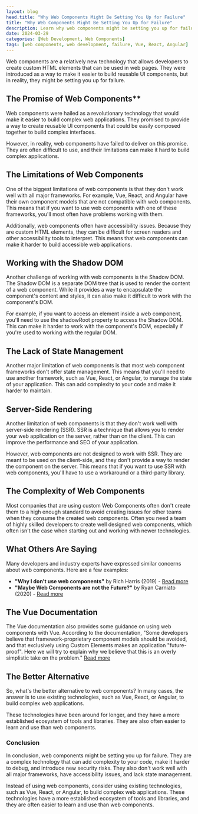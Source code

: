 ```yaml
---
layout: blog
head.title: "Why Web Components Might Be Setting You Up for Failure"
title: "Why Web Components Might Be Setting You Up for Failure"
description: Learn why web components might be setting you up for failure, and what alternatives you can use instead.
date: 2024-03-29
categories: [Web Development, Web Components]
tags: [web components, web development, failure, Vue, React, Angular]
---
```


Web components are a relatively new technology that allows developers to create custom HTML elements that can be used in web pages. They were introduced as a way to make it easier to build reusable UI components, but in reality, they might be setting you up for failure.

## The Promise of Web Components**

Web components were hailed as a revolutionary technology that would make it easier to build complex web applications. They promised to provide a way to create reusable UI components that could be easily composed together to build complex interfaces.

However, in reality, web components have failed to deliver on this promise. They are often difficult to use, and their limitations can make it hard to build complex applications.

## The Limitations of Web Components

One of the biggest limitations of web components is that they don't work well with all major frameworks. For example, Vue, React, and Angular have their own component models that are not compatible with web components. This means that if you want to use web components with one of these frameworks, you'll most often have problems working with them.

Additionally, web components often have accessibility issues. Because they are custom HTML elements, they can be difficult for screen readers and other accessibility tools to interpret. This means that web components can make it harder to build accessible web applications.

## Working with the Shadow DOM

Another challenge of working with web components is the Shadow DOM. The Shadow DOM is a separate DOM tree that is used to render the content of a web component. While it provides a way to encapsulate the component's content and styles, it can also make it difficult to work with the component's DOM.

For example, if you want to access an element inside a web component, you'll need to use the shadowRoot property to access the Shadow DOM. This can make it harder to work with the component's DOM, especially if you're used to working with the regular DOM.

## The Lack of State Management

Another major limitation of web components is that most web component frameworks don't offer state management. This means that you'll need to use another framework, such as Vue, React, or Angular, to manage the state of your application. This can add complexity to your code and make it harder to maintain.

## Server-Side Rendering

Another limitation of web components is that they don't work well with server-side rendering (SSR). SSR is a technique that allows you to render your web application on the server, rather than on the client. This can improve the performance and SEO of your application.

However, web components are not designed to work with SSR. They are meant to be used on the client-side, and they don't provide a way to render the component on the server. This means that if you want to use SSR with web components, you'll have to use a workaround or a third-party library.

## The Complexity of Web Components

Most companies that are using custom Web Components often don't create them to a high enough standard to avoid creating issues for other teams when they consume the created web components. Often you need a team of highly skilled developers to create well designed web components, which often isn't the case when starting out and working with newer technologies. 

## What Others Are Saying

Many developers and industry experts have expressed similar concerns about web components. Here are a few examples:

* **"Why I don't use web components"** by Rich Harris (2019) - [Read more](https://dev.to/richharris/why-i-don-t-use-web-components-2cia)
* **"Maybe Web Components are not the Future?"** by Ryan Carniato (2020) - [Read more](https://dev.to/ryansolid/maybe-web-components-are-not-the-future-hfh)

## The Vue Documentation

The Vue documentation also provides some guidance on using web components with Vue. According to the documentation, "Some developers believe that framework-proprietary component models should be avoided, and that exclusively using Custom Elements makes an application "future-proof". Here we will try to explain why we believe that this is an overly simplistic take on the problem." [Read more](https://vuejs.org/guide/extras/web-components#web-components-vs-vue-components)

## The Better Alternative

So, what's the better alternative to web components? In many cases, the answer is to use existing technologies, such as Vue, React, or Angular, to build complex web applications.

These technologies have been around for longer, and they have a more established ecosystem of tools and libraries. They are also often easier to learn and use than web components.

### Conclusion

In conclusion, web components might be setting you up for failure. They are a complex technology that can add complexity to your code, make it harder to debug, and introduce new security risks. They also don't work well with all major frameworks, have accessibility issues, and lack state management.

Instead of using web components, consider using existing technologies, such as Vue, React, or Angular, to build complex web applications. These technologies have a more established ecosystem of tools and libraries, and they are often easier to learn and use than web components.
